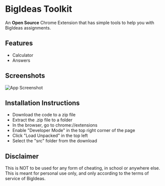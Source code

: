 
# BigIdeas Toolkit

An **Open Source** Chrome Extension that has simple tools to help you with BigIdeas assignments. 


## Features

- Calculator
- Answers


## Screenshots

![App Screenshot](https://imgur.com/XNqVmqi.png)


## Installation Instructions

- Download the code to a zip file
- Extract the .zip file to a folder
- In the browser, go to chrome://extensions
- Enable "Developer Mode" in the top right corner of the page
- Click "Load Unpacked" in the top left
- Select the "src" folder from the download


    
## Disclaimer
This is NOT to be used for any form of cheating, in school or anywhere else. This is meant for personal use only, and only according to the terms of service of BigIdeas.

